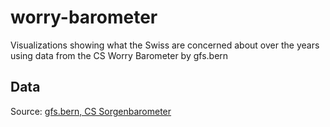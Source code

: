 # worry-barometer
Visualizations showing what the Swiss are concerned about over the years using data from the CS Worry Barometer by gfs.bern

## Data

Source: [gfs.bern, CS Sorgenbarometer](https://credit-suisse.com/media/assets/corporate/docs/about-us/responsibility/worry-barometer/schlussbericht-credit-suisse-sorgenbarometer-2020.pdf)

